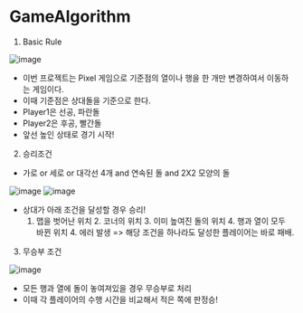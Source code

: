 # GameAlgorithm

1. Basic Rule

![image](https://user-images.githubusercontent.com/67565800/104925547-57799980-59e2-11eb-9d38-21a2d076da91.png)

- 이번 프로젝트는 Pixel 게임으로 기준점의 열이나 행을 한 개만 변경하여서 이동하는 게임이다. 
- 이때 기준점은 상대돌을 기준으로 한다.
- Player1은 선공, 파란돌
- Player2은 후공, 빨간돌
- 앞선 높인 상태로 경기 시작!

2. 승리조건
- 가로 or 세로 or 대각선 4개 and 연속된 돌 and 2X2 모양의 돌

![image](https://user-images.githubusercontent.com/67565800/104925852-b17a5f00-59e2-11eb-9162-6b98400c15dc.png)
![image](https://user-images.githubusercontent.com/67565800/104925855-b3442280-59e2-11eb-8937-982270755af2.png)
                    

- 상대가 아래 조건을 달성할 경우 승리!
   1. 맵을 벗어난 위치 2. 코너의 위치 3. 이미 높여진 돌의 위치 4. 행과 열이 모두 바뀐 위치 4. 에러 발생 => 해당 조건을 하나라도 달성한 플레이어는 바로 패배.

3. 무승부 조건

![image](https://user-images.githubusercontent.com/67565800/104925965-de2e7680-59e2-11eb-8cfb-3494a5d92230.png)

- 모든 행과 열에 돌이 놓여져있을 경우 무승부로 처리
- 이때 각 플레이어의 수행 시간을 비교해서 적은 쪽에 판정승!
